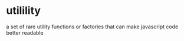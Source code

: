 # utilility
a set of rare utility functions or factories that can make javascript code better readable
